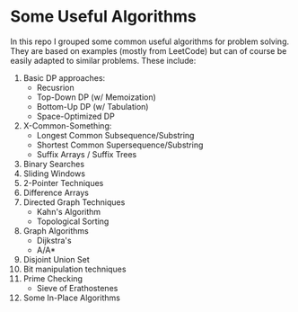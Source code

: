 # Some Useful Algorithms

In this repo I grouped some common useful algorithms for problem solving. They are based on examples (mostly from LeetCode) but can of course be easily adapted to similar problems. These include:

1. Basic DP approaches:
	- Recusrion
	- Top-Down DP (w/ Memoization)
	- Bottom-Up DP (w/ Tabulation)
	- Space-Optimized DP
2. X-Common-Something:
	- Longest Common Subsequence/Substring
	- Shortest Common Supersequence/Substring
	- Suffix Arrays / Suffix Trees
3. Binary Searches
4. Sliding Windows
5. 2-Pointer Techniques
6. Difference Arrays
7. Directed Graph Techniques
	- Kahn's Algorithm
	- Topological Sorting
8. Graph Algorithms
	- Dijkstra's
	- A/A*
9. Disjoint Union Set
10. Bit manipulation techniques 
11. Prime Checking 
	- Sieve of Erathostenes
12. Some In-Place Algorithms
